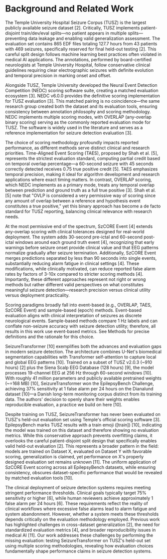 # Background and Related Work

The Temple University Hospital Seizure Corpus (TUSZ) is the largest publicly available seizure dataset [2]. Critically, TUSZ implements patient-disjoint train/dev/eval splits—no patient appears in multiple splits—preventing data leakage and enabling valid generalization assessment. The evaluation set contains 865 EDF files totaling 127.7 hours from 43 patients with 469 seizures, specifically reserved for final held-out testing [2]. This careful split design follows machine learning best practices often violated in medical AI applications. The annotations, performed by board-certified neurologists at Temple University Hospital, follow conservative clinical guidelines requiring clear electrographic seizures with definite evolution and temporal precision in marking onset and offset.

Alongside TUSZ, Temple University developed the Neural Event Detection Competition (NEDC) scoring software suite, creating a matched evaluation ecosystem [3]. NEDC v6.0.0 provides the definitive scoring implementation for TUSZ evaluation [3]. This matched pairing is no coincidence—the same research group created both the dataset and its evaluation tools, ensuring consistency between annotation philosophy and scoring methodology. NEDC implements multiple scoring modes, with OVERLAP (any-overlap binary scoring) serving as the commonly reported evaluation mode for TUSZ. The software is widely used in the literature and serves as a reference implementation for seizure detection evaluation [3].

The choice of scoring methodology profoundly impacts reported performance, as different methods serve distinct clinical and research priorities. Time-Aligned Event Scoring (TAES), proposed by Shah et al. [5], represents the strictest evaluation standard, computing partial credit based on temporal overlap percentage—a 60-second seizure with 45 seconds correctly detected receives 0.75 true positive credit [5]. TAES emphasizes temporal precision, making it ideal for algorithm development and research applications where exact timing matters. In contrast, OVERLAP scoring, which NEDC implements as a primary mode, treats any temporal overlap between prediction and ground truth as a full true positive [3]. Shah et al. [5] note that "OVLP is considered a very permissive way of scoring since any amount of overlap between a reference and hypothesis event constitutes a true positive," yet this binary approach has become a de facto standard for TUSZ reporting, balancing clinical relevance with research needs.

At the most permissive end of the spectrum, SzCORE Event [4] extends any-overlap scoring with clinical tolerances designed for real-world deployment. The system adds 30-second pre-ictal and 60-second post-ictal windows around each ground truth event [4], recognizing that early warnings before seizure onset provide clinical value and that EEG patterns normalize gradually after seizure termination. Additionally, SzCORE Event merges predictions separated by less than 90 seconds into single events, substantially reducing alarm fatigue in clinical settings [4]. These modifications, while clinically motivated, can reduce reported false alarm rates by factors of 3-10x compared to stricter scoring methods [4]. Importantly, these different approaches represent not right or wrong methods but rather different valid perspectives on what constitutes meaningful seizure detection—research precision versus clinical utility versus deployment practicality.

Scoring paradigms broadly fall into event-based (e.g., OVERLAP, TAES, SzCORE Event) and sample-based (epoch) methods. Event-based evaluation aligns with clinical interpretation of seizures as discrete neurological events. Sample-based methods compare 1 Hz labels and can conflate non-seizure accuracy with seizure detection utility; therefore, all results in this work use event-based metrics. See Methods for precise definitions and the rationale for this choice.

SeizureTransformer [10] exemplifies both the advances and evaluation gaps in modern seizure detection. The architecture combines U-Net's biomedical segmentation capabilities with Transformer self-attention to capture local and global EEG patterns [10]. Trained on a subset of TUSZ v2.0.3 (~910 hours) [2] plus the Siena Scalp EEG Database (128 hours) [9], the model processes 19-channel EEG at 256 Hz through 60-second windows [10]. With roughly 41 million parameters and publicly available pretrained weights (~=168 MB) [10], SeizureTransformer won the EpilepsyBench Challenge, achieving 37% sensitivity at 1 false alarm per 24 hours on the Dianalund dataset [10]—a Danish long-term monitoring corpus distinct from its training data. The authors' decision to openly share their weights enables reproducible evaluation, a practice we build on here [10].

Despite training on TUSZ, SeizureTransformer has never been evaluated on TUSZ's held-out evaluation set using Temple's official scoring software [3]. EpilepsyBench marks TUSZ results with a train emoji ([train]) [10], indicating the model was trained on this dataset and therefore showing no evaluation metrics. While this conservative approach prevents overfitting claims, it overlooks the careful patient-disjoint split design that specifically enables valid held-out evaluation [2]. This represents a broader pattern in the field: models are trained on Dataset X, evaluated on Dataset Y with favorable scoring, generalization is claimed, yet performance on X's properly designed evaluation set remains unknown [11]. The uniform application of SzCORE Event scoring across all EpilepsyBench datasets, while ensuring consistency, obscures dataset-specific performance that would be revealed by matched evaluation tools [10].

The clinical deployment of seizure detection systems requires meeting stringent performance thresholds. Clinical goals typically target 75% sensitivity or higher [6], while human reviewers achieve approximately 1 false alarm per 24 hours [6]. These requirements reflect the reality of clinical workflows where excessive false alarms lead to alarm fatigue and system abandonment. However, whether a system meets these thresholds depends critically on the evaluation methodology employed. Previous work has highlighted challenges in cross-dataset generalization [2], the need for standardized evaluation metrics [4], and broader reproducibility issues in medical AI [11]. Our work addresses these challenges by performing the missing evaluation: testing SeizureTransformer on TUSZ's held-out set using multiple scoring methodologies, revealing how evaluation choices fundamentally shape performance claims in seizure detection systems.

